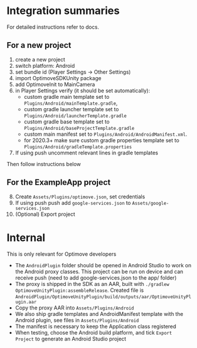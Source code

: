 # Integration summaries

For detailed instructions refer to docs.

## For a new project

1. create a new project
2. switch platform: Android
3. set bundle id (Player Settings -> Other Settings)
4. import OptimoveSDKUnity package
5. add OptimoveInit to MainCamera
6. in Player Settings verify (it should be set automatically):
    - custom gradle main template set to `Plugins/Android/mainTemplate.gradle`,
    - custom gradle launcher template set to `Plugins/Android/launcherTemplate.gradle`
    - custom gradle base template set to `Plugins/Android/baseProjectTemplate.gradle`
    - custom main manifest set to `Plugins/Android/AndroidManifest.xml`.
    - for 2020.3+ make sure custom gradle properties template set to `Plugins/Android/gradleTemplate.properties`
7. If using push uncomment relevant lines in gradle templates

Then follow instructions below

## For the ExampleApp project

8. Create `Assets/Plugins/optimove.json`, set credentials
9. If using push push add `google-services.json` to `Assets/google-services.json`
10. (Optional) Export project

# Internal

This is only relevant for Optimove developers

- The `AndroidPlugin` folder should be opened in Android Studio to work on the Android proxy classes. This project can be run on device and can receive push (need to add google-services.json to the app/ folder)
- The proxy is shipped in the SDK as an AAR, built with `./gradlew OptimoveUnityPlugin:assembleRelease`. Created file is `AndroidPlugin/OptimoveUnityPlugin/build/outputs/aar/OptimoveUnityPlugin.aar`
- Copy the proxy AAR into `Assets/Plugins/Android`
- We also ship gradle templates and AndroidManifest template with the Android plugin, see files in `Assets/Plugins/Android`
- The manifest is necessary to keep the Application class registered
- When testing, choose the Android build platform, and tick `Export Project` to generate an Android Studio project